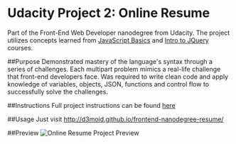 # Udacity Project 2: Online Resume
Part of the Front-End Web Developer nanodegree from Udacity.
The project utilizes concepts learned from [JavaScript Basics](https://www.udacity.com/course/viewer#!/c-ud804-nd) and [Intro to JQuery](https://www.udacity.com/course/ud245-nd) courses.

##Purpose
Demonstrated mastery of the language's syntax through a series of challenges. Each multipart problem mimics a real-life challenge that front-end developers face. Was required to write clean code and apply knowledge of variables, objects, JSON, functions and control flow to successfully solve the challenges.

##Instructions
Full project instructions can be found [here](https://github.com/udacity/frontend-nanodegree-resume)

##Usage
Just visit http://d3moid.github.io/frontend-nanodegree-resume/

##Preview
![Online Resume Project Preview](http://snag.gy/WeSEM.jpg)
